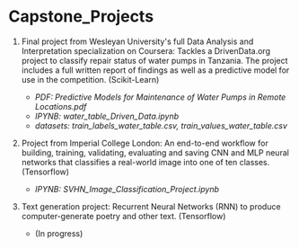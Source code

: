 # Capstone_Projects

 1. Final project from Wesleyan University's full Data Analysis and Interpretation specialization on Coursera: Tackles a DrivenData.org project to classify repair status of water pumps in Tanzania. The project includes a full written report of findings as well as a predictive model for use in the competition. (Scikit-Learn)

    - *PDF:  Predictive Models for Maintenance of Water Pumps in Remote Locations.pdf*
    - *IPYNB:  water_table_Driven_Data.ipynb*
    - *datasets: train_labels_water_table.csv, train_values_water_table.csv* 
    
   

 2. Project from Imperial College London: An end-to-end workflow for building, training, validating, evaluating and saving CNN and MLP neural networks that classifies a real-world image into one of ten classes. (Tensorflow)

    - *IPYNB:  SVHN_Image_Classification_Project.ipynb*
    
 
 3. Text generation project: Recurrent Neural Networks (RNN) to produce computer-generate poetry and other text. (Tensorflow)
    - (In progress)
    
 
